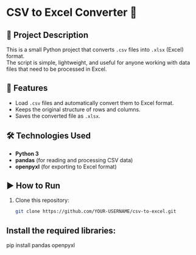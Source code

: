# CSV to Excel Converter 🐍

## 📌 Project Description
This is a small Python project that converts `.csv` files into `.xlsx` (Excel) format.  
The script is simple, lightweight, and useful for anyone working with data files that need to be processed in Excel.  

## 🚀 Features
- Load `.csv` files and automatically convert them to Excel format.  
- Keeps the original structure of rows and columns.  
- Saves the converted file as `.xlsx`.  

## 🛠 Technologies Used
- **Python 3**  
- **pandas** (for reading and processing CSV data)  
- **openpyxl** (for exporting to Excel format)  

## ▶️ How to Run
1. Clone this repository:  
   ```bash
   git clone https://github.com/YOUR-USERNAME/csv-to-excel.git

## Install the required libraries:
  pip install pandas openpyxl
